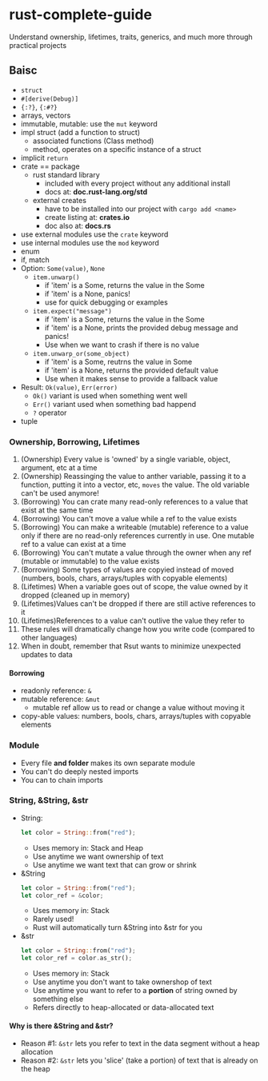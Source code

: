 # rust-complete-guide

Understand ownership, lifetimes, traits, generics, and much more through practical projects

## Baisc

- `struct`
- `#[derive(Debug)]`
- `{:?}`, `{:#?}`
- arrays, vectors
- immutable, mutable: use the `mut` keyword
- impl struct (add a function to struct)
  - associated functions (Class method)
  - method, operates on a specific instance of a struct
- implicit `return`
- crate == package
  - rust standard library
    - included with every project without any additional install
    - docs at: **doc.rust-lang.org/std**
  - external creates
    - have to be installed into our project with `cargo add <name>`
    - create listing at: **crates.io**
    - doc also at: **docs.rs**
- use external modules use the `crate` keyword
- use internal modules use the `mod` keyword
- enum
- if, match
- Option: `Some(value)`, `None`
  - `item.unwarp()`
    - if 'item' is a Some, returns the value in the Some
    - if 'item' is a None, panics!
    - use for quick debugging or examples
  - `item.expect("message")`
    - if 'item' is a Some, returns the value in the Some
    - if 'item' is a None, prints the provided debug message and panics!
    - Use when we want to crash if there is no value
  - `item.unwarp_or(some_object)`
    - if 'item' is a Some, reutrns the value in Some
    - if 'item' is a None, returns the provided default value
    - Use when it makes sense to provide a fallback value
- Result: `Ok(value)`, `Err(error)`
  - `Ok()` variant is used when something went well
  - `Err()` variant used when something bad happend
  - `?` operator
- tuple

### Ownership, Borrowing, Lifetimes

1. (Ownership) Every value is 'owned' by a single variable, object, argument, etc at a time
2. (Ownership) Reassinging the value to anther variable, passing it to a function, putting it into a vector, etc, `moves` the value. The old variable can't be used anymore!
3. (Borrowing) You can crate many read-only references to a value that exist at the same time
4. (Borrowing) You can't move a value while a ref to the value exists
5. (Borrowing) You can make a writeable (mutable) reference to a value only if there are no read-only references currently in use. One mutable ref to a value can exist at a time
6. (Borrowing) You can't mutate a value through the owner when any ref (mutable or immutable) to the value exists
7. (Borrowing) Some types of values are copyied instead of moved (numbers, bools, chars, arrays/tuples with copyable elements)
8. (Lifetimes) When a variable goes out of scope, the value owned by it dropped (cleaned up in memory)
9. (Lifetimes)Values can't be dropped if there are still active references to it
10. (Lifetimes)References to a value can't outlive the value they refer to
11. These rules will dramatically change how you write code (compared to other languages)
12. When in doubt, remember that Rsut wants to minimize unexpected updates to data

#### Borrowing

- readonly reference: `&`
- mutable reference: `&mut`
  - mutable ref allow us to read or change a value without moving it
- copy-able values: numbers, bools, chars, arrays/tuples with copyable elements

### Module

- Every file **and folder** makes its own separate module
- You can't do deeply nested imports
- You can to chain imports

### String, &String, &str

- String:
  ```rust
  let color = String::from("red");
  ```
  - Uses memory in: Stack and Heap
  - Use anytime we want ownership of text
  - Use anytime we want text that can grow or shrink
- &String
  ```rust
  let color = String::from("red");
  let color_ref = &color;
  ```
  - Uses memory in: Stack
  - Rarely used!
  - Rust will automatically turn &String into &str for you
- &str
  ```rust
  let color = String::from("red");
  let color_ref = color.as_str();
  ```
  - Uses memory in: Stack
  - Use anytime you don't want to take ownershop of text
  - Use anytime you want to refer to a **portion** of string owned by something else
  - Refers directly to heap-allocated or data-allocated text

#### Why is there &String and &str?

- Reason #1: `&str` lets you refer to text in the data segment without a heap allocation
- Reason #2: `&str` lets you 'slice' (take a portion) of text that is already on the heap

